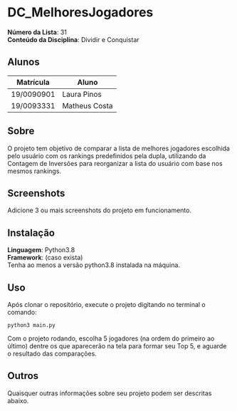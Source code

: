 # DC_MelhoresJogadores


**Número da Lista**: 31<br>
**Conteúdo da Disciplina**: Dividir e Conquistar<br>

## Alunos
|Matrícula | Aluno |
| -- | -- |
| 19/0090901  | Laura Pinos |
| 19/0093331 |  Matheus Costa |

## Sobre
O projeto tem objetivo de comparar a lista de melhores jogadores escolhida pelo usuário com os rankings predefinidos pela dupla, utilizando da Contagem de Inversões para reorganizar a lista do usuário com base nos mesmos rankings. 

## Screenshots
Adicione 3 ou mais screenshots do projeto em funcionamento.

## Instalação
**Linguagem**: Python3.8 <br>
**Framework**: (caso exista)<br>
Tenha ao menos a versão python3.8 instalada na máquina.

## Uso
Após clonar o repositório, execute o projeto digitando no terminal o comando:

```
python3 main.py
```

Com o projeto rodando, escolha 5 jogadores (na ordem do primeiro ao último) dentre os que aparecerão na tela para formar seu Top 5, e aguarde o resultado das comparações.


## Outros
Quaisquer outras informações sobre seu projeto podem ser descritas abaixo.
